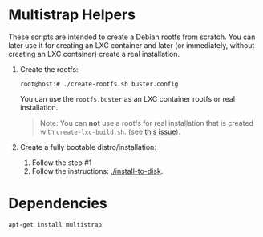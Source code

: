 # Multistrap Helpers

These scripts are intended to create a Debian rootfs from scratch. You can later use it 
for creating an LXC container and later (or immediately, without creating an LXC container) 
create a real installation. 

1. Create the rootfs:
		
	```console
	root@host:# ./create-rootfs.sh buster.config
	```

    You can use the `rootfs.buster` as an LXC container rootfs or real installation. 

    > Note: You can **not** use a rootfs for real installation that is 
    > created with `create-lxc-build.sh`. (see [this issue](https://unix.stackexchange.com/q/622913/65781)). 

2. Create a fully bootable distro/installation:

	1. Follow the step #1
	2. Follow the instructions: [./install-to-disk](./install-to-disk).

# Dependencies 

```
apt-get install multistrap
```

